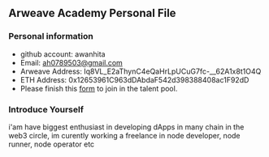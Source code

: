 ## Arweave Academy Personal File

### Personal information

- github account: awanhita
- Email: ah0789503@gmail.com
- Arweave Address: Iq8VL_E2aThynC4eQaHrLpUCuG7fc-__62A1x8t1O4Q
- ETH Address: 0x12653961C963dDAbdaF542d398388408ac1F92dD
- Please finish this [form](https://docs.google.com/forms/d/e/1FAIpQLSfWA5fIIcBgmRppm3jNz5vmf9Mai_QMVil-2pO4r7YKn_Zhtw/viewform?usp=sf_link) to join in the talent pool.

### Introduce Yourself
 i'am have biggest enthusiast in developing dApps in many chain in the web3 circle, im curently working a freelance in node developer, node runner, node operator etc
